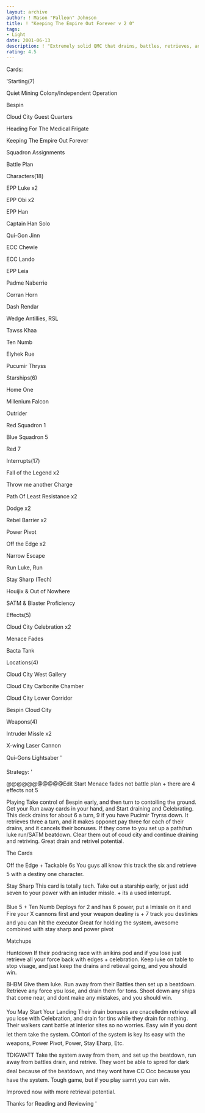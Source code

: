 ```yaml
---
layout: archive
author: ! Mason "Palleon" Johnson
title: ! "Keeping The Empire Out Forever v 2 0"
tags:
- Light
date: 2001-06-13
description: ! "Extremely solid QMC that drains, battles, retrieves, and wins."
rating: 4.5
---
```

Cards: 

'Starting(7) 

Quiet Mining Colony/Independent Operation 

Bespin 

Cloud City Guest Quarters 

Heading For The Medical Frigate 

Keeping The Empire Out Forever 

Squadron Assignments 

Battle Plan 


Characters(18) 

EPP Luke x2 

EPP Obi x2 

EPP Han 

Captain Han Solo 

Qui-Gon Jinn 

ECC Chewie 

ECC Lando 

EPP Leia 

Padme Naberrie 

Corran Horn 

Dash Rendar 

Wedge Antillies, RSL 

Tawss Khaa 

Ten Numb 

Elyhek Rue 

Pucumir Thryss 


Starships(6) 

Home One 

Millenium Falcon 

Outrider 

Red Squadron 1 

Blue Squadron 5 

Red 7 


Interrupts(17) 

Fall of the Legend x2

Throw me another Charge

Path Of Least Resistance x2 

Dodge x2 

Rebel Barrier x2 

Power Pivot 

Off the Edge x2

Narrow Escape 

Run Luke, Run 

Stay Sharp (Tech) 

Houijix & Out of Nowhere 

SATM & Blaster Proficiency 


Effects(5) 

Cloud City Celebration x2 

Menace Fades 

Bacta Tank 


Locations(4) 

Cloud City West Gallery 

Cloud City Carbonite Chamber 

Cloud City Lower Corridor 

Bespin Cloud City 


Weapons(4) 

Intruder Missle x2 

X-wing Laser Cannon 

Qui-Gons Lightsaber   '

Strategy: '

@@@@@@@@@@@Edit Start Menace fades not battle plan + there are 4 effects not 5


Playing Take control of Bespin early, and then turn to contolling the ground. Get your Run away cards in your hand, and Start draining and Celebrating. This deck drains for about 6 a turn, 9 if you have Pucimir Tryrss down. It retrieves three a turn, and it makes opponet pay three for each of their drains, and it cancels their bonuses. If they come to you set up a path/run luke run/SATM beatdown. Clear them out of coud city and continue draining and retriving. Great drain and retrivel potential. 


The Cards 


Off the Edge + Tackable 6s You guys all know this track the six and retrieve 5 with a destiny one character.


Stay Sharp This card is totally tech. Take out a starship early, or just add seven to your power with an intuder missle. + its a used interrupt. 


Blue 5 + Ten Numb Deploys for 2 and has 6 power, put a Imissle on it and Fire your X cannons first and your weapon deatiny is + 7 track you destinies and you can hit the executor Great for holding the system, awesome combined with stay sharp and power pivot 


Matchups 


Huntdown If their podracing race with anikins pod and if you lose just retrieve all your force back with edges + celebration. Keep luke on table to stop visage, and just keep the drains and retieval going, and you should win. 


BHBM Give them luke. Run away from their Battles then set up a beatdown. Retrieve any force you lose, and drain them for tons. Shoot down any ships that come near, and dont make any mistakes, and you should win. 


You May Start Your Landing Their drain bonuses are cnacelledm retrieve all you lose with Celebration, and drain for tins while they drain for nothing. Their walkers cant battle at interior sites so no worries. Easy win if you dont let them take the system. COntorl of the system is key Its easy with the weapons, Power Pivot, Power, Stay Eharp, Etc. 


TDIGWATT Take the system away from them, and set up the beatdown, run away from battles drain, and retrive. They wont be able to spred for dark deal because of the beatdown, and they wont have CC Occ because you have the system. Tough game, but if you play samrt you can win. 


Improved now with more retrieval potential. 


Thanks for Reading and Reviewing     '